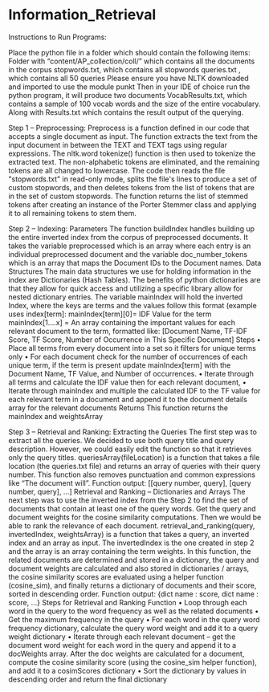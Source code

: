# Information_Retrieval

Instructions to Run Programs:

Place the python file in a folder which should contain the following items:
Folder with “content/AP_collection/coll/” which contains all the documents in the corpus
stopwords.txt, which contains all stopwords
queries.txt , which contains all 50 queries
Please ensure you have NLTK downloaded and imported to use the module punkt
Then in your IDE of choice run the python program, it will produce two documents VocabResults.txt, which contains a sample of 100 vocab words and the size of the entire vocabulary. Along with Results.txt which contains the result output of the querying.




Step 1 – Preprocessing:
Preprocess is a function defined in our code that accepts a single document as input. The function extracts the text from the input document in between the TEXT and TEXT tags using regular expressions. The nltk.word tokenize() function is then used to tokenize the extracted text. The non-alphabetic tokens are eliminated, and the remaining tokens are all changed to lowercase. The code then reads the file "stopwords.txt" in read-only mode, splits the file's lines to produce a set of custom stopwords, and then deletes tokens from the list of tokens that are in the set of custom stopwords. The function returns the list of stemmed tokens after creating an instance of the Porter Stemmer class and applying it to all remaining tokens to stem them.


Step 2 – Indexing:
Parameters
The function buildIndex handles building up the entire inverted index from the corpus of preprocessed documents. It takes the variable preprocessed which is an array where each entry is an individual preprocessed document and the variable doc_number_tokens which is an array that maps the Document IDs to the Document names.
Data Structures
The main data structures we use for holding information in the index are Dictionaries (Hash Tables). The benefits of python dictionaries are that they allow for quick access and utilizing a specific library allow for nested dictionary entries. The variable mainIndex will hold the inverted Index, where the keys are terms and the values follow this format (example uses index[term]:
mainIndex[term][0]= IDF Value for the term
mainIndex[1….x] = An array containing the important values for each relevant document to the term, formatted like: [Document Name, TF-IDF Score, TF Score, Number of Occurrence in This Specific Document]
Steps
• Place all terms from every document into a set so it filters for unique terms only
• For each document check for the number of occurrences of each unique term, if the term is present update mainIndex[term] with the Document Name, TF Value, and Number of occurrences.
• Iterate through all terms and calculate the IDF value then for each relevant document,
• Iterate through mainIndex and multiple the calculated IDF to the TF value for each relevant term in a document and append it to the document details array for the relevant documents
Returns
This function returns the mainIndex and weightsArray


Step 3 – Retrieval and Ranking:
Extracting the Queries
The first step was to extract all the queries. We decided to use both query title and query description. However, we could easily edit the function so that it retrieves only the query titles. queriesArray(fileLocation) is a function that takes a file location (the queries.txt file) and returns an array
of queries with their query number. This function also removes punctuation and common expressions like “The document will”.
Function output: [[query number, query], [query number, query], …]
Retrieval and Ranking – Dictionaries and Arrays
The next step was to use the inverted index from the Step 2 to find the set of documents that contain at least one of the query words. Get the query and document weights for the cosine similarity computations. Then we would be able to rank the relevance of each document. retrieval_and_ranking(query, invertedIndex, weightsArray) is a function that takes a query, an inverted index and an array as input. The invertedIndex is the one created in step 2 and the array is an array containing the term weights. In this function, the related documents are determined and stored in a dictionary, the query and document weights are calculated and also stored in dictionaries / arrays, the cosine similarity scores are evaluated using a helper function (cosine_sim), and finally returns a dictionary of documents and their score, sorted in descending order.
Function output: {dict name : score, dict name : score, ...}
Steps for Retrieval and Ranking Function
• Loop through each word in the query to the word frequency as well as the related documents
• Get the maximum frequency in the query
• For each word in the query word frequency dictionary, calculate the query word weight and add it to a query weight dictionary
• Iterate through each relevant document – get the document word weight for each word in the query and append it to a docWeights array. After the doc weights are calculated for a document, compute the cosine similarity score (using the cosine_sim helper function), and add it to a cosimScores dictionary
• Sort the dictionary by values in descending order and return the final dictionary
